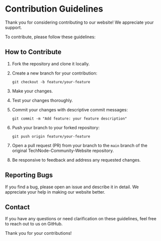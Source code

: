 # Contribution Guidelines

Thank you for considering contributing to our website! We appreciate your support.

To contribute, please follow these guidelines:

## How to Contribute

1. Fork the repository and clone it locally.
2. Create a new branch for your contribution:

   ```shell
   git checkout -b feature/your-feature
   ```

3. Make your changes.
4. Test your changes thoroughly.
5. Commit your changes with descriptive commit messages:

   ```shell
   git commit -m "Add feature: your feature description"
   ```

6. Push your branch to your forked repository:

   ```shell
   git push origin feature/your-feature
   ```

7. Open a pull request (PR) from your branch to the `main` branch of the original TechNode-Community-Website repository.
8. Be responsive to feedback and address any requested changes.

## Reporting Bugs

If you find a bug, please open an issue and describe it in detail. We appreciate your help in making our website better.

## Contact

If you have any questions or need clarification on these guidelines, feel free to reach out to us on GitHub.

Thank you for your contributions!
